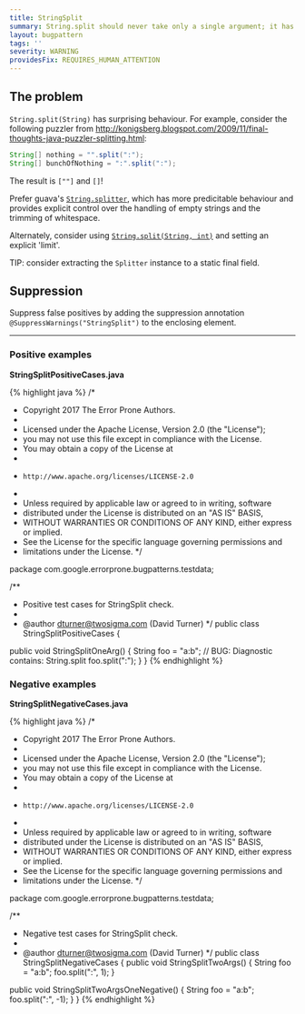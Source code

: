 ```yaml
---
title: StringSplit
summary: String.split should never take only a single argument; it has surprising behavior
layout: bugpattern
tags: ''
severity: WARNING
providesFix: REQUIRES_HUMAN_ATTENTION
---
```


<!--
*** AUTO-GENERATED, DO NOT MODIFY ***
To make changes, edit the @BugPattern annotation or the explanation in docs/bugpattern.
-->

## The problem
`String.split(String)` has surprising behaviour. For example, consider the
following puzzler from
http://konigsberg.blogspot.com/2009/11/final-thoughts-java-puzzler-splitting.html:

```java
String[] nothing = "".split(":");
String[] bunchOfNothing = ":".split(":");
```

The result is `[""]` and `[]`!

Prefer guava's
[`String.splitter`](http://google.github.io/guava/releases/23.0/api/docs/com/google/common/base/Splitter.html),
which has more predicitable behaviour and provides explicit control over the
handling of empty strings and the trimming of whitespace.

Alternately, consider using [`String.split(String,
int)`](https://docs.oracle.com/javase/9/docs/api/java/lang/String.html#split-java.lang.String-int-)
and setting an explicit 'limit'.

TIP: consider extracting the `Splitter` instance to a static final field.

## Suppression
Suppress false positives by adding the suppression annotation `@SuppressWarnings("StringSplit")` to the enclosing element.

----------

### Positive examples
__StringSplitPositiveCases.java__

{% highlight java %}
/*
 * Copyright 2017 The Error Prone Authors.
 *
 * Licensed under the Apache License, Version 2.0 (the "License");
 * you may not use this file except in compliance with the License.
 * You may obtain a copy of the License at
 *
 *     http://www.apache.org/licenses/LICENSE-2.0
 *
 * Unless required by applicable law or agreed to in writing, software
 * distributed under the License is distributed on an "AS IS" BASIS,
 * WITHOUT WARRANTIES OR CONDITIONS OF ANY KIND, either express or implied.
 * See the License for the specific language governing permissions and
 * limitations under the License.
 */

package com.google.errorprone.bugpatterns.testdata;

/**
 * Positive test cases for StringSplit check.
 *
 * @author dturner@twosigma.com (David Turner)
 */
public class StringSplitPositiveCases {

  public void StringSplitOneArg() {
    String foo = "a:b";
    // BUG: Diagnostic contains: String.split
    foo.split(":");
  }
}
{% endhighlight %}

### Negative examples
__StringSplitNegativeCases.java__

{% highlight java %}
/*
 * Copyright 2017 The Error Prone Authors.
 *
 * Licensed under the Apache License, Version 2.0 (the "License");
 * you may not use this file except in compliance with the License.
 * You may obtain a copy of the License at
 *
 *     http://www.apache.org/licenses/LICENSE-2.0
 *
 * Unless required by applicable law or agreed to in writing, software
 * distributed under the License is distributed on an "AS IS" BASIS,
 * WITHOUT WARRANTIES OR CONDITIONS OF ANY KIND, either express or implied.
 * See the License for the specific language governing permissions and
 * limitations under the License.
 */

package com.google.errorprone.bugpatterns.testdata;

/**
 * Negative test cases for StringSplit check.
 *
 * @author dturner@twosigma.com (David Turner)
 */
public class StringSplitNegativeCases {
  public void StringSplitTwoArgs() {
    String foo = "a:b";
    foo.split(":", 1);
  }

  public void StringSplitTwoArgsOneNegative() {
    String foo = "a:b";
    foo.split(":", -1);
  }
}
{% endhighlight %}

